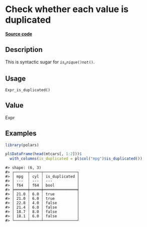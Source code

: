 

# Check whether each value is duplicated

[**Source code**](https://github.com/pola-rs/r-polars/tree/8dac37e8bf89bcd080a13d0ed20dd1dc2bee615f/R/after-wrappers.R#L20)

## Description

This is syntactic sugar for
<code style="white-space: pre;">$is_unique()$not()</code>.

## Usage

<pre><code class='language-R'>Expr_is_duplicated()
</code></pre>

## Value

Expr

## Examples

``` r
library(polars)

pl$DataFrame(head(mtcars[, 1:2]))$
  with_columns(is_duplicated = pl$col("mpg")$is_duplicated())
```

    #> shape: (6, 3)
    #> ┌──────┬─────┬───────────────┐
    #> │ mpg  ┆ cyl ┆ is_duplicated │
    #> │ ---  ┆ --- ┆ ---           │
    #> │ f64  ┆ f64 ┆ bool          │
    #> ╞══════╪═════╪═══════════════╡
    #> │ 21.0 ┆ 6.0 ┆ true          │
    #> │ 21.0 ┆ 6.0 ┆ true          │
    #> │ 22.8 ┆ 4.0 ┆ false         │
    #> │ 21.4 ┆ 6.0 ┆ false         │
    #> │ 18.7 ┆ 8.0 ┆ false         │
    #> │ 18.1 ┆ 6.0 ┆ false         │
    #> └──────┴─────┴───────────────┘
